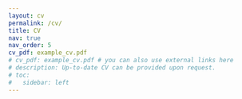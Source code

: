 ```yaml
---
layout: cv
permalink: /cv/
title: CV
nav: true
nav_order: 5
cv_pdf: example_cv.pdf
# cv_pdf: example_cv.pdf # you can also use external links here
# description: Up-to-date CV can be provided upon request.
# toc:
#   sidebar: left
---
```

